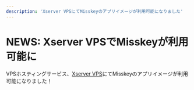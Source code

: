 ```yaml
---
description: 'Xserver VPSにてMisskeyのアプリイメージが利用可能になりました'
---
```


# NEWS: Xserver VPSでMisskeyが利用可能に

VPSホスティングサービス、[Xserver VPS](https://vps.xserver.ne.jp/)にてMisskeyのアプリイメージが利用可能になりました！
